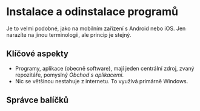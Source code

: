 # Instalace a odinstalace programů
Je to velmi podobné, jako na mobilním zařízení s Android nebo iOS. Jen narazíte na jinou terminologii, ale princip je stejný.

## Klíčové aspekty
- Programy, aplikace (obecně software), mají jeden centrální zdroj, zvaný repozitáře, pomyslný *Obchod s aplikacemi*.
- Nic se většinou nestahuje z internetu. To využívá primárně Windows.

## Správce balíčků
